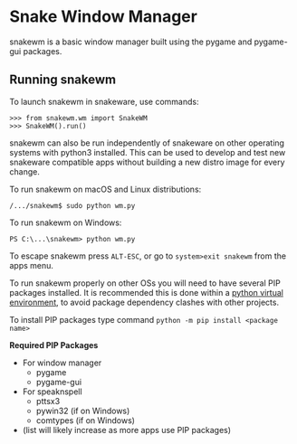 # Snake Window Manager
snakewm is a basic window manager built using the pygame and pygame-gui packages.

## Running snakewm
To launch snakewm in snakeware, use commands:

```
>>> from snakewm.wm import SnakeWM
>>> SnakeWM().run()
```

snakewm can also be run independently of snakeware on other operating systems with python3 installed.  This can be
used to develop and test new snakeware compatible apps without building a new distro image for every change.

To run snakewm on macOS and Linux distributions:

```/.../snakewm$ sudo python wm.py```

To run snakewm on Windows:

```PS C:\...\snakewm> python wm.py```


To escape snakewm press `ALT-ESC`, or go to `system>exit snakewm` from the apps menu.

To run snakewm properly on other OSs you will need to have several PIP packages installed.  It is recommended this is 
done within a [python virtual environment](https://docs.python.org/3/library/venv.html), to avoid package dependency 
clashes with other projects.

To install PIP packages type command `python -m pip install <package name>`

**Required PIP Packages**
+ For window manager
    + pygame
    + pygame-gui
+ For speaknspell
    + pttsx3
	+ pywin32 (if on Windows)
	+ comtypes (if on Windows)
+ (list will likely increase as more apps use PIP packages)
